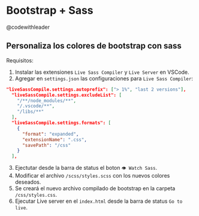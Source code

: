 # Bootstrap + Sass

@codewithleader

## Personaliza los colores de bootstrap con sass

Requisitos:

1. Instalar las extensiones `Live Sass Compiler` y `Live Server` en VSCode.
2. Agregar en `settings.json` las configuraciones para `Live Sass Compiler`:

```json
"liveSassCompile.settings.autoprefix": ["> 1%", "last 2 versions"],
  "liveSassCompile.settings.excludeList": [
    "/**/node_modules/**",
    "/.vscode/**",
    "/libs/**"
  ],
  "liveSassCompile.settings.formats": [
    {
      "format": "expanded",
      "extensionName": ".css",
      "savePath": "/css"
    }
  ],
```

3. Ejectutar desde la barra de status el boton `👁 Watch Sass`.
4. Modificar el archivo `/scss/styles.scss` con los nuevos colores deseados.
5. Se creará el nuevo archivo compilado de bootstrap en la carpeta `/css/styles.css`.
6. Ejecutar Live server en el `index.html` desde la barra de status `Go to live`.